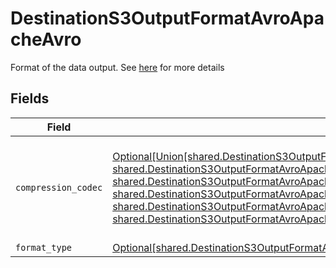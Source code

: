 # DestinationS3OutputFormatAvroApacheAvro

Format of the data output. See <a href="https://docs.airbyte.com/integrations/destinations/s3/#supported-output-schema">here</a> for more details


## Fields

| Field                                                                                                                                                                                                                                                                                                                                                                                                                                                                                                                                           | Type                                                                                                                                                                                                                                                                                                                                                                                                                                                                                                                                            | Required                                                                                                                                                                                                                                                                                                                                                                                                                                                                                                                                        | Description                                                                                                                                                                                                                                                                                                                                                                                                                                                                                                                                     |
| ----------------------------------------------------------------------------------------------------------------------------------------------------------------------------------------------------------------------------------------------------------------------------------------------------------------------------------------------------------------------------------------------------------------------------------------------------------------------------------------------------------------------------------------------- | ----------------------------------------------------------------------------------------------------------------------------------------------------------------------------------------------------------------------------------------------------------------------------------------------------------------------------------------------------------------------------------------------------------------------------------------------------------------------------------------------------------------------------------------------- | ----------------------------------------------------------------------------------------------------------------------------------------------------------------------------------------------------------------------------------------------------------------------------------------------------------------------------------------------------------------------------------------------------------------------------------------------------------------------------------------------------------------------------------------------- | ----------------------------------------------------------------------------------------------------------------------------------------------------------------------------------------------------------------------------------------------------------------------------------------------------------------------------------------------------------------------------------------------------------------------------------------------------------------------------------------------------------------------------------------------- |
| `compression_codec`                                                                                                                                                                                                                                                                                                                                                                                                                                                                                                                             | [Optional[Union[shared.DestinationS3OutputFormatAvroApacheAvroCompressionCodecNoCompression, shared.DestinationS3OutputFormatAvroApacheAvroCompressionCodecDeflate, shared.DestinationS3OutputFormatAvroApacheAvroCompressionCodecBzip2, shared.DestinationS3OutputFormatAvroApacheAvroCompressionCodecXz, shared.DestinationS3OutputFormatAvroApacheAvroCompressionCodecZstandard, shared.DestinationS3OutputFormatAvroApacheAvroCompressionCodecSnappy]]](undefined/models/shared/destinations3outputformatavroapacheavrocompressioncodec.md) | :heavy_check_mark:                                                                                                                                                                                                                                                                                                                                                                                                                                                                                                                              | The compression algorithm used to compress data. Default to no compression.                                                                                                                                                                                                                                                                                                                                                                                                                                                                     |
| `format_type`                                                                                                                                                                                                                                                                                                                                                                                                                                                                                                                                   | [Optional[shared.DestinationS3OutputFormatAvroApacheAvroFormatType]](undefined/models/shared/destinations3outputformatavroapacheavroformattype.md)                                                                                                                                                                                                                                                                                                                                                                                              | :heavy_minus_sign:                                                                                                                                                                                                                                                                                                                                                                                                                                                                                                                              | N/A                                                                                                                                                                                                                                                                                                                                                                                                                                                                                                                                             |